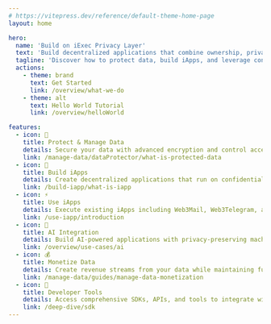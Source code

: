 ```yaml
---
# https://vitepress.dev/reference/default-theme-home-page
layout: home

hero:
  name: 'Build on iExec Privacy Layer'
  text: 'Build decentralized applications that combine ownership, privacy, and monetization.'
  tagline: 'Discover how to protect data, build iApps, and leverage confidential computing on the iExec protocol'
  actions:
    - theme: brand
      text: Get Started
      link: /overview/what-we-do
    - theme: alt
      text: Hello World Tutorial
      link: /overview/helloWorld

features:
  - icon: 🔐
    title: Protect & Manage Data
    details: Secure your data with advanced encryption and control access while maintaining privacy using DataProtector
    link: /manage-data/dataProtector/what-is-protected-data
  - icon: 🤖
    title: Build iApps
    details: Create decentralized applications that run on confidential computing infrastructure with our iApp Generator
    link: /build-iapp/what-is-iapp
  - icon: ⚡
    title: Use iApps
    details: Execute existing iApps including Web3Mail, Web3Telegram, and Oracle Factory for your applications
    link: /use-iapp/introduction
  - icon: 🧠
    title: AI Integration
    details: Build AI-powered applications with privacy-preserving machine learning and confidential computing
    link: /overview/use-cases/ai
  - icon: 💰
    title: Monetize Data
    details: Create revenue streams from your data while maintaining full control and privacy
    link: /manage-data/guides/manage-data-monetization
  - icon: 🔧
    title: Developer Tools
    details: Access comprehensive SDKs, APIs, and tools to integrate with the iExec ecosystem
    link: /deep-dive/sdk
---
```

